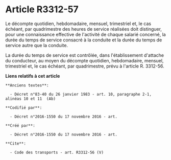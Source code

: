 # Article R3312-57

Le décompte quotidien, hebdomadaire, mensuel, trimestriel et, le cas échéant, par quadrimestre des heures de service
réalisées doit distinguer, pour une connaissance effective de l'activité de chaque salarié concerné, la durée du temps de
service consacré à la conduite et la durée du temps de service autre que la conduite. 

La durée du temps de service est contrôlée, dans l'établissement d'attache du conducteur, au moyen du décompte quotidien,
hebdomadaire, mensuel, trimestriel et, le cas échéant, par quadrimestre, prévu à l'article R. 3312-56.

**Liens relatifs à cet article**

	**Anciens textes**:

	  - Décret n°83-40 du 26 janvier 1983 - art. 10, paragraphe 2-1, alinéas 10 et 11  (Ab)

	**Codifié par**:

	  - Décret n°2016-1550 du 17 novembre 2016 - art.

	**Créé par**:

	  - Décret n°2016-1550 du 17 novembre 2016 - art.

	**Cite**:

	  - Code des transports - art. R3312-56 (V)

